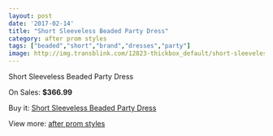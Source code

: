 ```yaml
---
layout: post
date: '2017-02-14'
title: "Short Sleeveless Beaded Party Dress"
category: after prom styles
tags: ["beaded","short","brand","dresses","party"]
image: http://img.transblink.com/12823-thickbox_default/short-sleeveless-beaded-party-dress.jpg
---
```

Short Sleeveless Beaded Party Dress

On Sales: **$366.99**
<a href="https://www.transblink.com/en/after-prom-styles/4138-short-sleeveless-beaded-party-dress.html"><amp-img layout="responsive" width="600" height="600" src="//img.transblink.com/12823-thickbox_default/short-sleeveless-beaded-party-dress.jpg" alt="Short Sleeveless Beaded Party Dress 0" /></a>
<a href="https://www.transblink.com/en/after-prom-styles/4138-short-sleeveless-beaded-party-dress.html"><amp-img layout="responsive" width="600" height="600" src="//img.transblink.com/12827-thickbox_default/short-sleeveless-beaded-party-dress.jpg" alt="Short Sleeveless Beaded Party Dress 1" /></a>
<a href="https://www.transblink.com/en/after-prom-styles/4138-short-sleeveless-beaded-party-dress.html"><amp-img layout="responsive" width="600" height="600" src="//img.transblink.com/12826-thickbox_default/short-sleeveless-beaded-party-dress.jpg" alt="Short Sleeveless Beaded Party Dress 2" /></a>
<a href="https://www.transblink.com/en/after-prom-styles/4138-short-sleeveless-beaded-party-dress.html"><amp-img layout="responsive" width="600" height="600" src="//img.transblink.com/12825-thickbox_default/short-sleeveless-beaded-party-dress.jpg" alt="Short Sleeveless Beaded Party Dress 3" /></a>
<a href="https://www.transblink.com/en/after-prom-styles/4138-short-sleeveless-beaded-party-dress.html"><amp-img layout="responsive" width="600" height="600" src="//img.transblink.com/12824-thickbox_default/short-sleeveless-beaded-party-dress.jpg" alt="Short Sleeveless Beaded Party Dress 4" /></a>

Buy it: [Short Sleeveless Beaded Party Dress](https://www.transblink.com/en/after-prom-styles/4138-short-sleeveless-beaded-party-dress.html "Short Sleeveless Beaded Party Dress")

View more: [after prom styles](https://www.transblink.com/en/55-after-prom-styles "after prom styles")